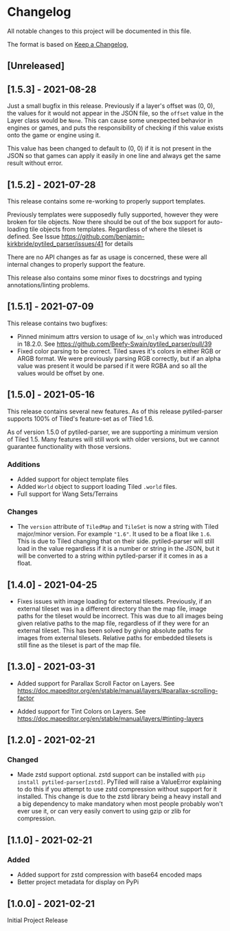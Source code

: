 # Changelog

All notable changes to this project will be documented in this file.

The format is based on [Keep a Changelog](https://keepachangelog.com/en/1.0.0/),

## [Unreleased]

## [1.5.3] - 2021-08-28

Just a small bugfix in this release. Previously if a layer's offset was (0, 0), the values for it would not appear in the JSON file, so the `offset` value in the
Layer class would be `None`. This can cause some unexpected behavior in engines or games, and puts the responsibility of checking if this value exists onto the game or engine using it.

This value has been changed to default to (0, 0) if it is not present in the JSON so that games can apply it easily in one line and always get the same result without error.

## [1.5.2] - 2021-07-28

This release contains some re-working to properly support templates.

Previously templates were supposedly fully supported, however they were broken for tile objects. Now there should be out of the box support for auto-loading tile objects from templates. Regardless of where the tileset is defined. See Issue https://github.com/benjamin-kirkbride/pytiled_parser/issues/41 for details

There are no API changes as far as usage is concerned, these were all internal changes to properly support the feature.

This release also contains some minor fixes to docstrings and typing annotations/linting problems.

## [1.5.1] - 2021-07-09

This release contains two bugfixes:

- Pinned minimum attrs version to usage of `kw_only` which was introduced in 18.2.0. See https://github.com/Beefy-Swain/pytiled_parser/pull/39
- Fixed color parsing to be correct. Tiled saves it's colors in either RGB or ARGB format. We were previously parsing RGB correctly, but if an alpha value was present it would be parsed if it were RGBA and so all the values would be offset by one. 

## [1.5.0] - 2021-05-16

This release contains several new features. As of this release pytiled-parser supports 100% of Tiled's feature-set as of Tiled 1.6.

As of version 1.5.0 of pytiled-parser, we are supporting a minimum version of Tiled 1.5. Many features will still work with older versions, but we cannot guarantee functionality with those versions.

### Additions

-   Added support for object template files
-   Added `World` object to support loading Tiled `.world` files.
-   Full support for Wang Sets/Terrains

### Changes

-   The `version` attribute of `TiledMap` and `TileSet` is now a string with Tiled major/minor version. For example `"1.6"`. It used to be a float like `1.6`. This is due to Tiled changing that on their side. pytiled-parser will still load in the value regardless if it is a number or string in the JSON, but it will be converted to a string within pytiled-parser if it comes in as a float.

## [1.4.0] - 2021-04-25

-   Fixes issues with image loading for external tilesets. Previously, if an external tileset was in a different directory than the map file, image paths for the tileset would be incorrect. This was due to all images being given relative paths to the map file, regardless of if they were for an external tileset. This has been solved by giving absolute paths for images from external tilesets. Relative paths for embedded tilesets is still fine as the tileset is part of the map file.

## [1.3.0] - 2021-03-31

-   Added support for Parallax Scroll Factor on Layers. See https://doc.mapeditor.org/en/stable/manual/layers/#parallax-scrolling-factor

-   Added support for Tint Colors on Layers. See https://doc.mapeditor.org/en/stable/manual/layers/#tinting-layers

## [1.2.0] - 2021-02-21

### Changed

-   Made zstd support optional. zstd support can be installed with `pip install pytiled-parser[zstd]`. PyTiled will raise a ValueError explaining to do this if you attempt to use zstd compression without support for it installed. This change is due to the zstd library being a heavy install and a big dependency to make mandatory when most people probably won't ever use it, or can very easily convert to using gzip or zlib for compression.

## [1.1.0] - 2021-02-21

### Added

-   Added support for zstd compression with base64 encoded maps
-   Better project metadata for display on PyPi

## [1.0.0] - 2021-02-21

Initial Project Release
